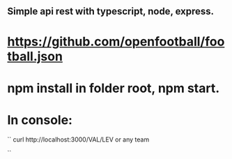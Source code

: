 ## Simple api rest with typescript, node, express.

# https://github.com/openfootball/football.json

# npm install in folder root, npm start.
# In console:  
``
curl  http://localhost:3000/VAL/LEV or any team

``
